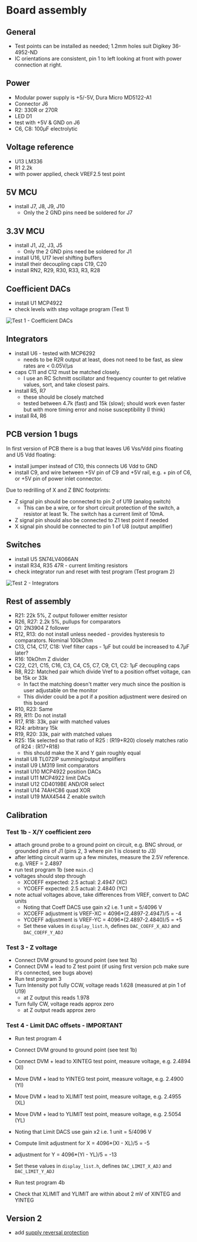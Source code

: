 # Board assembly

## General

- Test points can be installed as needed;
  1.2mm holes suit Digikey 36-4952-ND
- IC orientations are consistent, pin 1 to left looking at front
  with power connection at right.


## Power

- Modular power supply is +5/-5V, Dura Micro MD5122-A1
- Connector J6
- R2: 330R or 270R
- LED D1
- test with +5V & GND on J6
- C6, C8: 100µF electrolytic

## Voltage reference

- U13 LM336
- R1 2.2k
- with power applied, check VREF2.5 test point

## 5V MCU

- install J7, J8, J9, J10
  - Only the 2 GND pins need be soldered for J7

## 3.3V MCU

- install J1, J2, J3, J5
  - Only the 2 GND pins need be soldered for J1
- install U16, U17 level shifting buffers
- install their decoupling caps C19, C20
- install RN2, R29, R30, R33, R3, R28

## Coefficient DACs

- install U1 MCP4922
- check levels with step voltage program (Test 1)

![Test 1 - Coefficient DACs](test1-coeff-dacs.png)

## Integrators

- install U6 - tested with MCP6292
  - needs to be R2R output at least, does not need to be fast, as slew rates are < 0.05V/µs
- caps C11 and C12 must be matched closely.
  - I use an RC Schmitt oscillator and frequency counter to get relative values,
    sort, and take closest pairs.
- install R5, R7
  - these should be closely matched
  - tested between 4.7k (fast) and 15k (slow); should work even faster
    but with more timing error and noise susceptibility (I think)
- install R4, R6

## PCB version 1 bugs

In first version of PCB there is a bug that leaves U6 Vss/Vdd pins floating
and U5 Vdd floating:

- install jumper instead of C10, this connects U6 Vdd to GND
- install C9, and wire between +5V pin of C9 and +5V rail,
  e.g. + pin of C6, or +5V pin of power inlet connector.

Due to redrilling of X and Z BNC footprints:

- Z signal pin should be connected to pin 2 of U19 (analog switch)
  - This can be a wire, or for short circuit protection of the switch,
    a resistor at least 1k. The switch has a current limit of 10mA.
- Z signal pin should also be connected to Z1 test point if needed
- X signal pin should be connected to pin 1 of U8 (output amplifier)

## Switches

- install U5 SN74LV4066AN
- install R34, R35 47R - current limiting resistors
- check integrator run and reset with test program (Test program 2)

![Test 2 - Integrators](test2-integrator-ramps.png)

## Rest of assembly

- R21: 22k 5%, Z output follower emitter resistor
- R26, R27: 2.2k 5%, pullups for comparators
- Q1: 2N3904 Z follower
- R12, R13: do not install unless needed - provides hysteresis to comparators. Nominal 100kOhm
- C13, C14, C17, C18: Vref filter caps - 1µF but could be increased to 4.7µF later?
- R16: 10kOhm Z divider
- C22, C21, C15, C16, C3, C4, C5, C7, C9, C1, C2: 1µF decoupling caps
- R8, R22: Matched pair which divide Vref to a position offset voltage, can be 15k or 33k
  - In fact the matching doesn't matter very much since the position is user adjustable on the monitor
  - This divider could be a pot if a position adjustment were desired on this board
- R10, R23: Same
- R9, R11: Do not install
- R17, R18: 33k, pair with matched values
- R24: arbitrary 15k
- R19, R20: 33k, pair with matched values
- R25: 15k selected so that ratio of R25 : (R19+R20) closely matches ratio of R24 : (R17+R18)
  - this should make the X and Y gain roughly equal
- install U8 TL072IP summing/output amplifiers
- install U9 LM319 limit comparators
- install U10 MCP4922 position DACs
- install U11 MCP4922 limit DACs
- install U12 CD4019BE AND/OR select
- install U14 74AHC86 quad XOR
- install U19 MAX4544 Z enable switch

## Calibration

### Test 1b - X/Y coefficient zero

* attach ground probe to a ground point on circuit,
  e.g. BNC shroud, or grounded pins of J1 (pins 2, 3 where pin 1 is closest to J3)
* after letting circuit warm up a few minutes, measure the 2.5V reference. e.g. VREF = 2.4897
* run test program 1b (see `main.c`)
* voltages should step through
  * XCOEFF expected: 2.5    actual: 2.4947 (XC)
  * YCOEFF expected: 2.5    actual: 2.4840 (YC)
* note actual voltages above, take differences from VREF, convert to DAC units
  * Noting that Coeff DACS use gain x2 i.e. 1 unit = 5/4096 V
  * XCOEFF adjustment is VREF-XC = 4096*(2.4897-2.4947)/5 = -4
  * YCOEFF adjustment is VREF-YC = 4096*(2.4897-2.4840)/5 = +5
  * Set these values in `display_list.h`, defines `DAC_COEFF_X_ADJ` and `DAC_COEFF_Y_ADJ`

### Test 3 - Z voltage

- Connect DVM ground to ground point (see test 1b)
- Connect DVM + lead to Z test point (if using first version pcb make sure it's connected, see bugs above)
- Run test program 3
- Turn Intensity pot fully CCW, voltage reads 1.628 (measured at pin 1 of U19)
  - at Z output this reads 1.978
- Turn fully CW, voltage reads approx zero
  - at Z output reads approx zero

### Test 4 - Limit DAC offsets - IMPORTANT

- Run test program 4
- Connect DVM ground to ground point (see test 1b)
- Connect DVM + lead to XINTEG test point, measure voltage, e.g. 2.4894 (XI)
- Move DVM + lead to YINTEG test point, measure voltage, e.g. 2.4900 (YI)
- Move DVM + lead to XLIMIT test point, measure voltage, e.g. 2.4955 (XL)
- Move DVM + lead to YLIMIT test point, measure voltage, e.g. 2.5054 (YL)
- Noting that Limit DACS use gain x2 i.e. 1 unit = 5/4096 V
- Compute limit adjustment for X = 4096*(XI - XL)/5 = -5
- adjustment for Y = 4096*(YI - YL)/5 = -13
- Set these values in `display_list.h`, defines `DAC_LIMIT_X_ADJ` and `DAC_LIMIT_Y_ADJ`

- Run test program 4b
- Check that XLIMIT and YLIMIT are within about 2 mV of XINTEG and YINTEG

## Version 2

- add [supply reversal protection](https://twitter.com/gsuberland/status/1348719603799773189)
